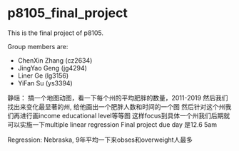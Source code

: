 # p8105_final_project

This is the final project of p8105.

Group members are: 
* ChenXin Zhang (cz2634)
* JingYao Geng (jg4294)
* Liner Ge (lg3156)
* YiFan Su (ys3394)

静瑶：
搞一个地图动图，看一下每个州的平均肥胖的数量，2011-2019
然后我们找出来变化最显著的州, 给他画出一个肥胖人数和时间的一个图
然后针对这个州我们再进行画income educational level等等图
这样focus到具体一个州我们后期就可以实施一下multiple linear regression
Final project due day 是12.6 5am 

Regression: 
Nebraska, 9年平均一下来obses和overweight人最多